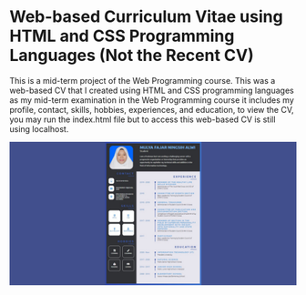 # Web-based Curriculum Vitae using HTML and CSS Programming Languages (Not the Recent CV)
This is a mid-term project of the Web Programming course. This was a web-based CV that I created using HTML and CSS programming languages as my mid-term examination in the Web Programming course it includes my profile, contact, skills, hobbies, experiences, and education, to view the CV, you may run the index.html file but to access this web-based CV is still using localhost.

![](cv.png)
